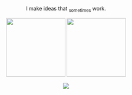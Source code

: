 <p align="center">
  I make ideas that <sub>sometimes</sub> work.
</p>

<p align="center">
  <img src="https://github-readme-stats.vercel.app/api?username=brandonpilane&show_icons=true&hide_border=true&title_color=29bf12&icon_color=29bf12&text_color=ffffee&bg_color=00000000&border_radius=12" height="160"/>
  <img src="https://github-readme-streak-stats.herokuapp.com?user=brandonpilane&hide_border=true&background=00000000&ring=29bf12&fire=29bf12&currStreakLabel=ffffff&currStreakNum=29bf12&dates=cccccc&sideNums=29bf12&sideLabels=ffffff" height="160"/>
</p>

<p align="center">
  <img src="https://skillicons.dev/icons?i=c,github,arduino,astro,blender,linux,svelte,vite,tailwind,postman,py,js,ubuntu&theme=dark" />
</p>
